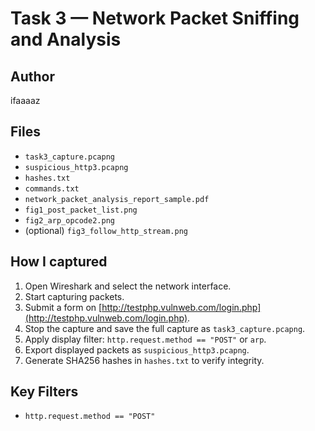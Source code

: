 # Task 3 — Network Packet Sniffing and Analysis

## Author
ifaaaaz

## Files
- `task3_capture.pcapng`  
- `suspicious_http3.pcapng`  
- `hashes.txt`  
- `commands.txt`  
- `network_packet_analysis_report_sample.pdf`  
- `fig1_post_packet_list.png`  
- `fig2_arp_opcode2.png`  
- (optional) `fig3_follow_http_stream.png`

## How I captured
1. Open Wireshark and select the network interface.  
2. Start capturing packets.  
3. Submit a form on [http://testphp.vulnweb.com/login.php](http://testphp.vulnweb.com/login.php).  
4. Stop the capture and save the full capture as `task3_capture.pcapng`.  
5. Apply display filter: `http.request.method == "POST"` or `arp`.  
6. Export displayed packets as `suspicious_http3.pcapng`.  
7. Generate SHA256 hashes in `hashes.txt` to verify integrity.

## Key Filters
- `http.request.method == "POST"`
